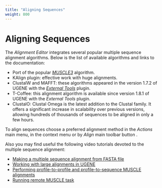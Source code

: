 ```yaml
---
title: "Aligning Sequences"
weight: 800
---
```



# Aligning Sequences

The _Alignment Editor_ integrates several popular multiple sequence alignment algorithms. Below is the list of available algorithms and links to the documentation:

*   Port of the popular [_MUSCLE3_](muscle-aligning.md) algorithm.
*   KAlign plugin: effective work with huge alignments.
*   ClustalW and MAFFT: these algorithms appeared in the version 1.7.2 of UGENE with the [_External Tools_](external-tools-plugin.md) plugin.
*   T-Coffee: this alignment algorithm is available since version 1.8.1 of UGENE with the _External Tools_ plugin.
*   ClustalO: Clustal Omega is the latest addition to the Clustal family. It offers a significant increase in scalability over previous versions, allowing hundreds of thousands of sequences to be aligned in only a few hours.

To align sequences choose a preferred alignment method in the _Actions_ main menu, in the context menu or by _Align_ main toolbar button .

Also you may find useful the following video tutorials devoted to the multiple sequence alignment:

*   [Making a multiple sequence alignment from FASTA file](http://www.youtube.com/watch?v=2pZszPGKnT8)
*   [Working with large alignments in UGENE](http://www.youtube.com/watch?v=npN1mZoK4lE)
*   [Performing profile-to-profile and profile-to-sequence MUSCLE alignments](http://www.youtube.com/watch?v=AYECTzDuibg)
*   [Running remote MUSCLE task](http://www.youtube.com/watch?v=FmSsKqpT9bE)
